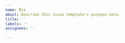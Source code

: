 ```yaml
---
name: Bla
about: Describe this issue template's purpose here.
title: ''
labels: ''
assignees: ''

---
```



